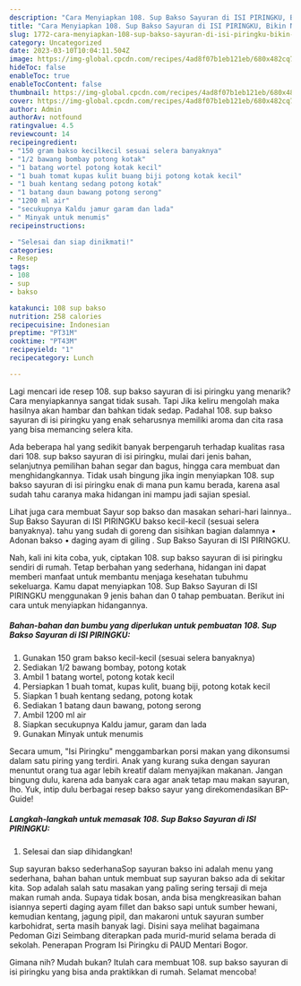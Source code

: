 ```yaml
---
description: "Cara Menyiapkan 108. Sup Bakso Sayuran di ISI PIRINGKU, Bikin Ngiler"
title: "Cara Menyiapkan 108. Sup Bakso Sayuran di ISI PIRINGKU, Bikin Ngiler"
slug: 1772-cara-menyiapkan-108-sup-bakso-sayuran-di-isi-piringku-bikin-ngiler
category: Uncategorized
date: 2023-03-10T10:04:11.504Z
image: https://img-global.cpcdn.com/recipes/4ad8f07b1eb121eb/680x482cq70/108-sup-bakso-sayuran-di-isi-piringku-foto-resep-utama.jpg
hideToc: false
enableToc: true
enableTocContent: false
thumbnail: https://img-global.cpcdn.com/recipes/4ad8f07b1eb121eb/680x482cq70/108-sup-bakso-sayuran-di-isi-piringku-foto-resep-utama.jpg
cover: https://img-global.cpcdn.com/recipes/4ad8f07b1eb121eb/680x482cq70/108-sup-bakso-sayuran-di-isi-piringku-foto-resep-utama.jpg
author: Admin
authorAv: notfound
ratingvalue: 4.5
reviewcount: 14
recipeingredient:
- "150 gram bakso kecilkecil sesuai selera banyaknya"
- "1/2 bawang bombay potong kotak"
- "1 batang wortel potong kotak kecil"
- "1 buah tomat kupas kulit buang biji potong kotak kecil"
- "1 buah kentang sedang potong kotak"
- "1 batang daun bawang potong serong"
- "1200 ml air"
- "secukupnya Kaldu jamur garam dan lada"
- " Minyak untuk menumis"
recipeinstructions:

- "Selesai dan siap dinikmati!"
categories:
- Resep
tags:
- 108
- sup
- bakso

katakunci: 108 sup bakso 
nutrition: 258 calories
recipecuisine: Indonesian
preptime: "PT31M"
cooktime: "PT43M"
recipeyield: "1"
recipecategory: Lunch

---
```



Lagi mencari ide resep 108. sup bakso sayuran di isi piringku yang menarik? Cara menyiapkannya sangat tidak susah. Tapi Jika keliru mengolah maka hasilnya akan hambar dan bahkan tidak sedap. Padahal 108. sup bakso sayuran di isi piringku yang enak seharusnya memiliki aroma dan cita rasa yang bisa memancing selera kita.


Ada beberapa hal yang sedikit banyak berpengaruh terhadap kualitas rasa dari 108. sup bakso sayuran di isi piringku, mulai dari jenis bahan, selanjutnya pemilihan bahan segar dan bagus, hingga cara membuat dan menghidangkannya. Tidak usah bingung jika ingin menyiapkan 108. sup bakso sayuran di isi piringku enak di mana pun kamu berada, karena asal sudah tahu caranya maka hidangan ini mampu jadi sajian spesial.

Lihat juga cara membuat Sayur sop bakso dan masakan sehari-hari lainnya.. Sup Bakso Sayuran di ISI PIRINGKU bakso kecil-kecil (sesuai selera banyaknya). tahu yang sudah di goreng dan sisihkan bagian dalamnya • Adonan bakso • daging ayam di giling . Sup Bakso Sayuran di ISI PIRINGKU.


Nah, kali ini kita coba, yuk, ciptakan 108. sup bakso sayuran di isi piringku sendiri di rumah. Tetap berbahan yang sederhana, hidangan ini dapat memberi manfaat untuk membantu menjaga kesehatan tubuhmu sekeluarga. Kamu dapat menyiapkan 108. Sup Bakso Sayuran di ISI PIRINGKU menggunakan 9 jenis bahan dan 0 tahap pembuatan. Berikut ini cara untuk menyiapkan hidangannya.

<!--inarticleads1-->

##### Bahan-bahan dan bumbu yang diperlukan untuk pembuatan 108. Sup Bakso Sayuran di ISI PIRINGKU:

1. Gunakan 150 gram bakso kecil-kecil (sesuai selera banyaknya)
1. Sediakan 1/2 bawang bombay, potong kotak
1. Ambil 1 batang wortel, potong kotak kecil
1. Persiapkan 1 buah tomat, kupas kulit, buang biji, potong kotak kecil
1. Siapkan 1 buah kentang sedang, potong kotak
1. Sediakan 1 batang daun bawang, potong serong
1. Ambil 1200 ml air
1. Siapkan secukupnya Kaldu jamur, garam dan lada
1. Gunakan  Minyak untuk menumis


Secara umum, &#34;Isi Piringku&#34; menggambarkan porsi makan yang dikonsumsi dalam satu piring yang terdiri. Anak yang kurang suka dengan sayuran menuntut orang tua agar lebih kreatif dalam menyajikan makanan. Jangan bingung dulu, karena ada banyak cara agar anak tetap mau makan sayuran, lho. Yuk, intip dulu berbagai resep bakso sayur yang direkomendasikan BP-Guide! 

<!--inarticleads2-->

##### Langkah-langkah untuk memasak 108. Sup Bakso Sayuran di ISI PIRINGKU:


1. Selesai dan siap dihidangkan!

Sup sayuran bakso sederhanaSop sayuran bakso ini adalah menu yang sederhana, bahan bahan untuk membuat sup sayuran bakso ada di sekitar kita. Sop adalah salah satu masakan yang paling sering tersaji di meja makan rumah anda. Supaya tidak bosan, anda bisa mengkreasikan bahan isiannya seperti daging ayam fillet dan bakso sapi untuk sumber hewani, kemudian kentang, jagung pipil, dan makaroni untuk sayuran sumber karbohidrat, serta masih banyak lagi. Disini saya melihat bagaimana Pedoman Gizi Seimbang diterapkan pada murid-murid selama berada di sekolah. Penerapan Program Isi Piringku di PAUD Mentari Bogor. 

Gimana nih? Mudah bukan? Itulah cara membuat 108. sup bakso sayuran di isi piringku yang bisa anda praktikkan di rumah. Selamat mencoba!
